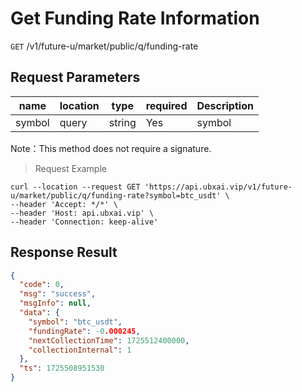# Get Funding Rate Information

`GET` /v1/future-u/market/public/q/funding-rate

## Request Parameters

| name     | location    | type     | required | Description  |
|--------|-------|--------|----|-----|
| symbol | query | string | Yes  | symbol |

Note：This method does not require a signature.

> Request Example

```shell
curl --location --request GET 'https://api.ubxai.vip/v1/future-u/market/public/q/funding-rate?symbol=btc_usdt' \
--header 'Accept: */*' \
--header 'Host: api.ubxai.vip' \
--header 'Connection: keep-alive'
```

## Response Result

```json
{
  "code": 0,
  "msg": "success",
  "msgInfo": null,
  "data": {
    "symbol": "btc_usdt",
    "fundingRate": -0.000245,
    "nextCollectionTime": 1725512400000,
    "collectionInternal": 1
  },
  "ts": 1725508951530
}
```

